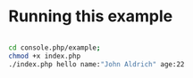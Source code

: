 # Running this example

```sh

cd console.php/example;
chmod +x index.php
./index.php hello name:"John Aldrich" age:22

```
